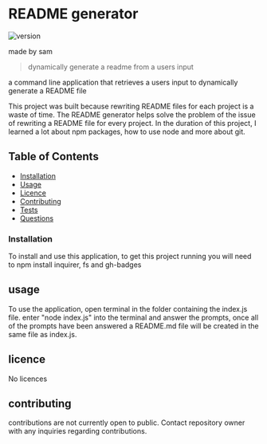 
# README generator
![version](https://img.shields.io/badge/version-0.1.6-blue)

made by sam

> dynamically generate a readme from a users input 

a command line application that retrieves a users input to dynamically generate a README file

This project was built because rewriting README files for each project is a waste of time. The README generator helps solve the problem of the issue of rewriting a README file for every project. In the duration of this project, I learned a lot about npm packages, how to use node and more about git.

## Table of Contents

- [Installation](#Installation)
- [Usage](#Usage)
- [Licence](#Licence)
- [Contributing](#Contributing)
- [Tests](#tests)
- [Questions](#questions)


### Installation
To install and use this application, to get this project running you will need to npm install inquirer, fs and gh-badges

## usage
To use the application, open terminal in the folder containing the index.js file. enter "node index.js" into the terminal and answer the prompts, once all of the prompts have been answered a README.md file will be created in the same file as index.js.

## licence
No licences 

## contributing
contributions are not currently open to public.
Contact repository owner with any inquiries regarding contributions.
    
